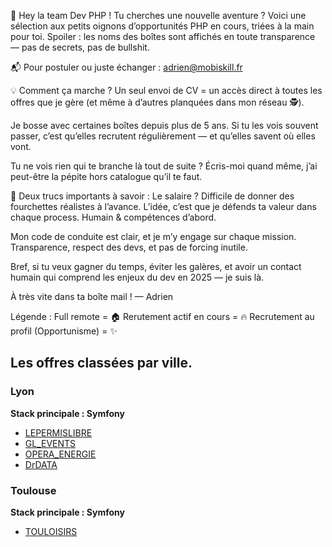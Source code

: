 🎯 Hey la team Dev PHP !
Tu cherches une nouvelle aventure ? Voici une sélection aux petits oignons d’opportunités PHP en cours, triées à la main pour toi.
Spoiler : les noms des boîtes sont affichés en toute transparence — pas de secrets, pas de bullshit.


📬 Pour postuler ou juste échanger : adrien@mobiskill.fr


💡 Comment ça marche ?
Un seul envoi de CV = un accès direct à toutes les offres que je gère (et même à d’autres planquées dans mon réseau 🕵️).


Je bosse avec certaines boîtes depuis plus de 5 ans. Si tu les vois souvent passer, c’est qu’elles recrutent régulièrement — et qu’elles savent où elles vont.


Tu ne vois rien qui te branche là tout de suite ? Écris-moi quand même, j’ai peut-être la pépite hors catalogue qu’il te faut.


💬 Deux trucs importants à savoir :
Le salaire ? Difficile de donner des fourchettes réalistes à l’avance. L’idée, c’est que je défends ta valeur dans chaque process. Humain & compétences d’abord.


Mon code de conduite est clair, et je m’y engage sur chaque mission. Transparence, respect des devs, et pas de forcing inutile.


Bref, si tu veux gagner du temps, éviter les galères, et avoir un contact humain qui comprend les enjeux du dev en 2025 — je suis là.


À très vite dans ta boîte mail !
— Adrien

Légende : 
Full remote = 🏠
Rerutement actif en cours = 🔥
Recrutement au profil (Opportunisme) = ✨ 

<!-- START:OFFRES_VILLE_STACK -->
## Les offres classées par ville.

### Lyon
**Stack principale : Symfony**
- [LEPERMISLIBRE](LEPERMISLIBRE.md)
- [GL_EVENTS](GL_EVENTS.md)
- [OPERA_ENERGIE](OPERA_ENERGIE.md)
- [DrDATA](DrDATA.md)


### Toulouse
**Stack principale : Symfony**
- [TOULOISIRS](TOULOISIRS.md)


<!-- END:OFFRES_VILLE_STACK -->
